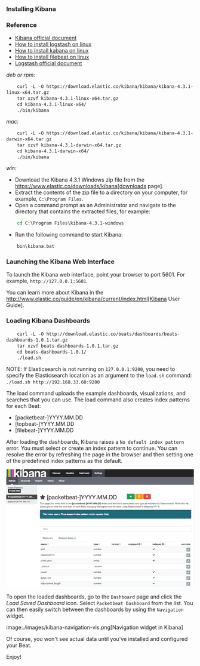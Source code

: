 
### Installing Kibana

### Reference
* [Kibana official document](https://www.elastic.co/guide/en/kibana/current/index.html)
* [How to install logstash on linux ](./logstash-for-linux.md)
* [How to install kabana on linux ](./kibana-for-linux.md)
* [How to install filebeat on linux ](./filebeat.md)
* [Logstash official document](https://www.elastic.co/guide/en/logstash/current/index.html)

*deb or rpm:*

```shell
	curl -L -O https://download.elastic.co/kibana/kibana/kibana-4.3.1-linux-x64.tar.gz
	tar xzvf kibana-4.3.1-linux-x64.tar.gz
	cd kibana-4.3.1-linux-x64/
	./bin/kibana
```
*mac:*

```shell
	curl -L -O https://download.elastic.co/kibana/kibana/kibana-4.3.1-darwin-x64.tar.gz
	tar xzvf kibana-4.3.1-darwin-x64.tar.gz
	cd kibana-4.3.1-darwin-x64/
	./bin/kibana
```

*win:*

* Download the Kibana 4.3.1 Windows zip file from the
https://www.elastic.co/downloads/kibana[downloads page].
* Extract the contents of the zip file to a directory on your computer, for example, `C:\Program Files`.
* Open a command prompt as an Administrator and navigate to the directory that
contains the extracted files, for example:

```bat
	cd C:\Program Files\kibana-4.3.1-windows
```

* Run the following command to start Kibana:

```bat
	bin\kibana.bat
```


### Launching the Kibana Web Interface

To launch the Kibana web interface, point your browser to port 5601. For example, `http://127.0.0.1:5601`.

You can learn more about Kibana in the
http://www.elastic.co/guide/en/kibana/current/index.html[Kibana User Guide].


### Loading Kibana Dashboards

```shell
	curl -L -O http://download.elastic.co/beats/dashboards/beats-dashboards-1.0.1.tar.gz
	tar xzvf beats-dashboards-1.0.1.tar.gz
	cd beats-dashboards-1.0.1/
	./load.sh
```

NOTE: If Elasticsearch is not running on `127.0.0.1:9200`, you need to
specify the Elasticsearch location as an argument to the `load.sh` command:
`./load.sh http://192.168.33.60:9200`

The load command uploads the example dashboards, visualizations, and searches
that you can use. The load command also creates index patterns for each Beat:

   - [packetbeat-]YYYY.MM.DD
   - [topbeat-]YYYY.MM.DD
   - [filebeat-]YYYY.MM.DD

After loading the dashboards, Kibana raises a `No default index
pattern` error. You must select or create an index pattern to continue. You can
resolve the error by refreshing the page in the browser and then setting one of
the predefined index patterns as the default.

![Kibana configured indexes](../images/kibana-created-indexes.png)

To open the loaded dashboards, go to the `Dashboard` page and click the
*Load Saved Dashboard* icon. Select `Packetbeat Dashboard` from the list.
You can then easily switch between the dashboards by using the `Navigation` widget.

image:./images/kibana-navigation-vis.png[Navigation widget in Kibana]

Of course, you won't see actual data until you've installed and
configured your Beat.

Enjoy!